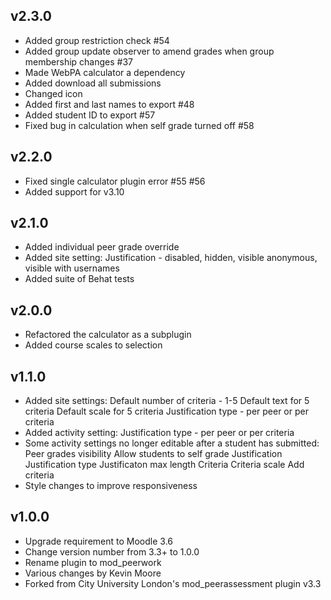 v2.3.0
------

- Added group restriction check #54
- Added group update observer to amend grades when group membership changes #37
- Made WebPA calculator a dependency
- Added download all submissions
- Changed icon
- Added first and last names to export #48
- Added student ID to export #57
- Fixed bug in calculation when self grade turned off #58

v2.2.0
------

- Fixed single calculator plugin error #55 #56
- Added support for v3.10

v2.1.0
------

- Added individual peer grade override
- Added site setting:
	Justification - disabled, hidden, visible anonymous, visible with usernames
- Added suite of Behat tests

v2.0.0
------

- Refactored the calculator as a subplugin
- Added course scales to selection

v1.1.0
------

- Added site settings:
	Default number of criteria - 1-5
	Default text for 5 criteria
	Default scale for 5 criteria
	Justification type - per peer or per criteria
- Added activity setting:
	Justification type - per peer or per criteria
- Some activity settings no longer editable after a student has submitted:
	Peer grades visibility
	Allow students to self grade
	Justification
	Justification type
	Justificaton max length
	Criteria
	Criteria scale
	Add criteria
- Style changes to improve responsiveness

v1.0.0
------

- Upgrade requirement to Moodle 3.6
- Change version number from 3.3+ to 1.0.0
- Rename plugin to mod_peerwork
- Various changes by Kevin Moore
- Forked from City University London's mod_peerassessment plugin v3.3
